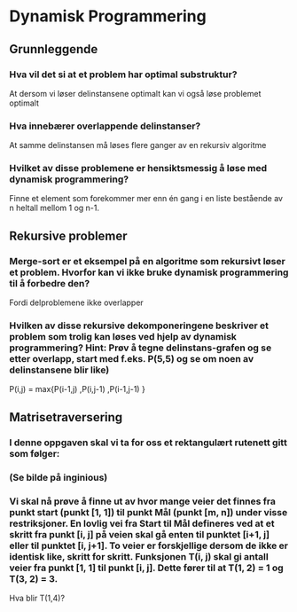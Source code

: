 # Dynamisk Programmering

## Grunnleggende

### Hva vil det si at et problem har optimal substruktur?
At dersom vi løser delinstansene optimalt kan vi også løse problemet optimalt

### Hva innebærer overlappende delinstanser?
At samme delinstansen må løses flere ganger av en rekursiv algoritme

### Hvilket av disse problemene er hensiktsmessig å løse med dynamisk programmering?

Finne et element som forekommer mer enn én gang i en liste bestående av n heltall mellom 1 og n-1.

## Rekursive problemer

### Merge-sort er et eksempel på en algoritme som rekursivt løser et problem. Hvorfor kan vi ikke bruke dynamisk programmering til å forbedre den?

Fordi delproblemene ikke overlapper

### Hvilken av disse rekursive dekomponeringene beskriver et problem som trolig kan løses ved hjelp av dynamisk programmering? Hint: Prøv å tegne delinstans-grafen og se etter overlapp, start med f.eks. P(5,5) og se om noen av delinstansene blir like)

P(i,j) = max{P(i-1,j) ,P(i,j-1) ,P(i-1,j-1) }

## Matrisetraversering

### I denne oppgaven skal vi ta for oss et rektangulært rutenett gitt som følger:

### (Se bilde på inginious)

### Vi skal nå prøve å finne ut av hvor mange veier det finnes fra punkt start (punkt [1, 1]) til punkt Mål (punkt [m, n]) under visse restriksjoner. En lovlig vei fra Start til Mål defineres ved at et skritt fra punkt [i, j] på veien skal gå enten til punktet [i+1, j] eller til punktet [i, j+1]. To veier er forskjellige dersom de ikke er identisk like, skritt for skritt. Funksjonen T(i, j) skal gi antall veier fra punkt [1, 1] til punkt [i, j]. Dette fører til at T(1, 2) = 1 og T(3, 2) = 3.

Hva blir T(1,4)?

